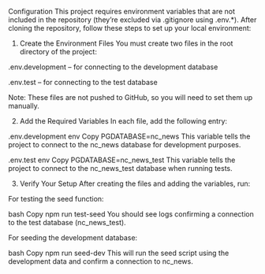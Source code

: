 Configuration
This project requires environment variables that are not included in the repository (they’re excluded via .gitignore using .env.*). After cloning the repository, follow these steps to set up your local environment:

1. Create the Environment Files
You must create two files in the root directory of the project:

.env.development – for connecting to the development database

.env.test – for connecting to the test database

Note: These files are not pushed to GitHub, so you will need to set them up manually.

2. Add the Required Variables
In each file, add the following entry:

.env.development
env
Copy
PGDATABASE=nc_news
This variable tells the project to connect to the nc_news database for development purposes.

.env.test
env
Copy
PGDATABASE=nc_news_test
This variable tells the project to connect to the nc_news_test database when running tests.

3. Verify Your Setup
After creating the files and adding the variables, run:

For testing the seed function:

bash
Copy
npm run test-seed
You should see logs confirming a connection to the test database (nc_news_test).

For seeding the development database:

bash
Copy
npm run seed-dev
This will run the seed script using the development data and confirm a connection to nc_news.

